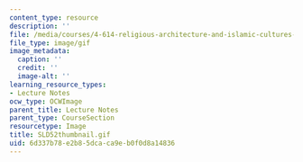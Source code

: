 ```yaml
---
content_type: resource
description: ''
file: /media/courses/4-614-religious-architecture-and-islamic-cultures-fall-2002/6d337b78e2b85dcaca9eb0f0d8a14836_SLD52thumbnail.gif
file_type: image/gif
image_metadata:
  caption: ''
  credit: ''
  image-alt: ''
learning_resource_types:
- Lecture Notes
ocw_type: OCWImage
parent_title: Lecture Notes
parent_type: CourseSection
resourcetype: Image
title: SLD52thumbnail.gif
uid: 6d337b78-e2b8-5dca-ca9e-b0f0d8a14836
---
```


